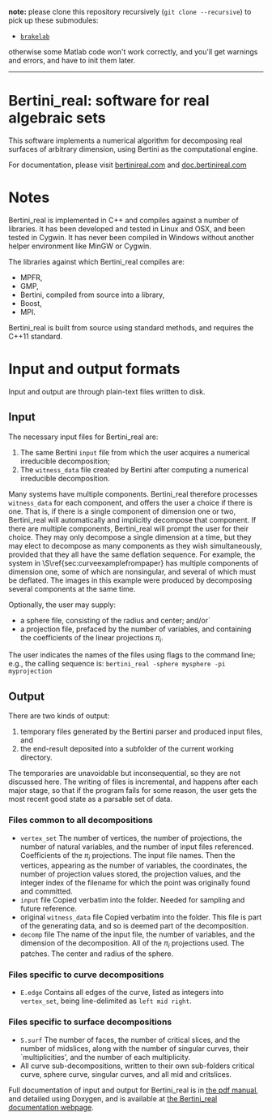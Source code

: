 **note:** please clone this repository recursively (`git clone --recursive`) to pick up these submodules:
* [`brakelab`](https://github.com/ofloveandhate/brakelab)

otherwise some Matlab code won't work correctly, and you'll get warnings and errors, and have to init them later.  

---

# Bertini_real: software for real algebraic sets


This software implements a numerical algorithm for decomposing real surfaces of arbitrary dimension, using Bertini as the computational engine.  

For documentation, please visit [bertinireal.com](https://bertinireal.com) and [doc.bertinireal.com](https://doc.bertinireal.com)


# Notes

Bertini_real is implemented in C++ and compiles against a number of libraries.  It has been developed and tested in Linux and OSX, and been tested in Cygwin.  It has never been compiled in Windows without another helper environment like MinGW or Cygwin.

The libraries against which Bertini_real compiles are:
* MPFR,
* GMP,
* Bertini, compiled from source into a library,
* Boost,
* MPI.

Bertini_real is built from source using standard methods, and requires the C++11 standard.



# Input and output formats

Input and output are through plain-text files written to disk.

## Input

 The necessary input files for Bertini_real are:

1. The same Bertini `input` file from which the user acquires a numerical irreducible decomposition;
2. The `witness_data` file created by Bertini after computing a numerical irreducible decomposition.


Many systems have multiple components.  Bertini_real therefore processes `witness_data` for each component, and offers the user a choice if there is one.  That is, if there is a single component of dimension one or two, Bertini_real will automatically and implicitly decompose that component.  If there are multiple components, Bertini_real will prompt the user for their choice.  They may only decompose a single dimension at a time, but they may elect to decompose as many components as they wish simultaneously, provided that they all have the same deflation sequence.  For example, the system in \S\ref{sec:curveexamplefrompaper}  has multiple components of dimension one, some of which are nonsingular, and several of which must be deflated.  The images in this example were produced by decomposing several components at the same time.


Optionally, the user may supply:

* a sphere file, consisting of the radius and center; and/or`
* a projection file, prefaced by the number of variables, and containing the coefficients of the linear projections $\pi_i$.

The user indicates the names of the files using flags to the command line; e.g., the calling sequence is:
```bertini_real -sphere mysphere -pi myprojection```


## Output

There are two kinds of output:

1. temporary files generated by the Bertini parser and produced input files, and
2. the end-result deposited into a subfolder of the current working directory.  

The temporaries are unavoidable but inconsequential, so they are not  discussed here.  The writing of files is incremental, and happens after each major stage, so that if the program fails for some reason, the user gets the most recent good state as a parsable set of data.

### Files common to all decompositions

* `vertex_set`
The number of vertices, the number of projections, the number of natural variables, and the number of input files referenced.
Coefficients of the $\pi_i$ projections.  The input file names.  Then the vertices, appearing as the number of variables, the coordinates, the number of projection values stored, the projection values, and the integer index of the filename for which the point was originally found and committed.
* `input` file
Copied verbatim into the folder.  Needed for sampling and future reference.
* original `witness_data` file
Copied verbatim into the folder.  This file is part of the generating data, and so is deemed part of the decomposition.
* `decomp` file
The name of the input file, the number of variables, and the dimension of the decomposition.  All of the $\pi_i$ projections used.  The patches.  The center and radius of the sphere.


### Files specific to curve decompositions


* `E.edge`
Contains all edges of the curve, listed as integers into `vertex_set`, being line-delimited as `left mid right`.


### Files specific to surface decompositions


* `S.surf`
The number of faces, the number of critical slices, and the number of midslices, along with the number of singular curves, their `multiplicities', and the number of each multiplicity.
* All curve sub-decompositions, written to their own sub-folders  critical curve, sphere curve, singular curves, and all mid and critslices.


Full documentation of input and output for Bertini_real is in [the pdf manual](https://bertinireal.com/resources/bertini_real_manual.pdf), and detailed using Doxygen, and is available at [the Bertini_real documentation webpage](https://doc.bertinireal.com).
